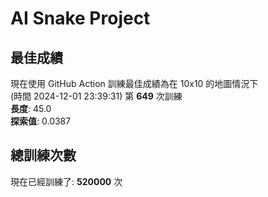 
# AI Snake Project

## **最佳成績**




















現在使用 GitHub Action 訓練最佳成績為在 10x10 的地圖情況下  
(時間 2024-12-01 23:39:31) 第 **649** 次訓練  
**長度**: 45.0  
**探索值**: 0.0387









































## 總訓練次數
現在已經訓練了: **520000** 次
